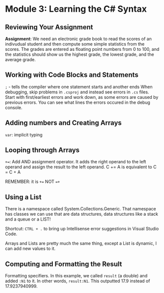 # Module 3: Learning the C# Syntax

## Reviewing Your Assignment
**Assignment**: We need an electronic grade book to read the scores of an indivudual student and then compute some simple statistics from the scores.
The grades are entered as floating point numbers from 0 to 100, and the statistics should show us the highest grade, the lowest grade, and the average grade.

## Working with Code Blocks and Statements
`;` - tells the compiler where one statement starts and another ends
When debugging, skip problems in `.csproj` and instead see errors in `.cs` files. Start with first/earliest errors and work down, as some errors are caused by previous errors. You can see what lines the errors occured in the debug console.

## Adding numbers and Creating Arrays
`var`: implicit typing

## Looping through Arrays
`+=`: Add AND assignment operator. It adds the right operand to the left operand and assign the result to the left operand.	C += A is equivalent to C = C + A

REMEMBER: it is `+=` NOT `=+`

## Using a List
There is a namespace called System.Collections.Generic. That namespace has classes we can use that are data structures, data structures like a stack and a queue or a LIST!

Shortcut: `CTRL + .` to bring up Intellisense error suggestions in Visual Studio Code.

Arrays and Lists are pretty much the same thing, except a List is dynamic, I can add new values to it.

## Computing and Formatting the Result
Formatting specifiers. In this example, we called `result` (a double) and added `:N1` to it. In other words, `result:N1`. This outputted 17.9 instead of 17.9237940999.